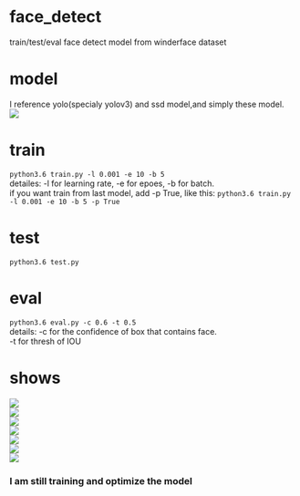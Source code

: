 # face_detect
train/test/eval face detect model from winderface dataset

# model
I reference yolo(specialy yolov3) and ssd model,and simply these model.  
![](https://github.com/sunnythree/face_detect/blob/master/doc/model.png)  
# train
```python3.6 train.py -l 0.001 -e 10 -b 5```  
detailes: -l for learning rate, -e for epoes, -b for batch.  
if you want train from last model, add -p True, like this:
```python3.6 train.py -l 0.001 -e 10 -b 5 -p True``` 

# test
```python3.6 test.py```  

# eval
```python3.6 eval.py -c 0.6 -t 0.5```  
details: -c for the confidence of box that contains face.  
-t for thresh of IOU


# shows
![](https://github.com/sunnythree/face_detect/blob/master/doc/pic1.png)  
![](https://github.com/sunnythree/face_detect/blob/master/doc/pic2.png)  
![](https://github.com/sunnythree/face_detect/blob/master/doc/pic3.png)  
![](https://github.com/sunnythree/face_detect/blob/master/doc/pic4.png)  
![](https://github.com/sunnythree/face_detect/blob/master/doc/pic5.png)  
![](https://github.com/sunnythree/face_detect/blob/master/doc/pic6.png)  
![](https://github.com/sunnythree/face_detect/blob/master/doc/pic7.png)  
  

### I am still training and optimize the model